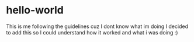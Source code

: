 # hello-world
This is me following the guidelines cuz I dont know what im doing
I decided to add this so I could understand how it worked and what i was doing :)
